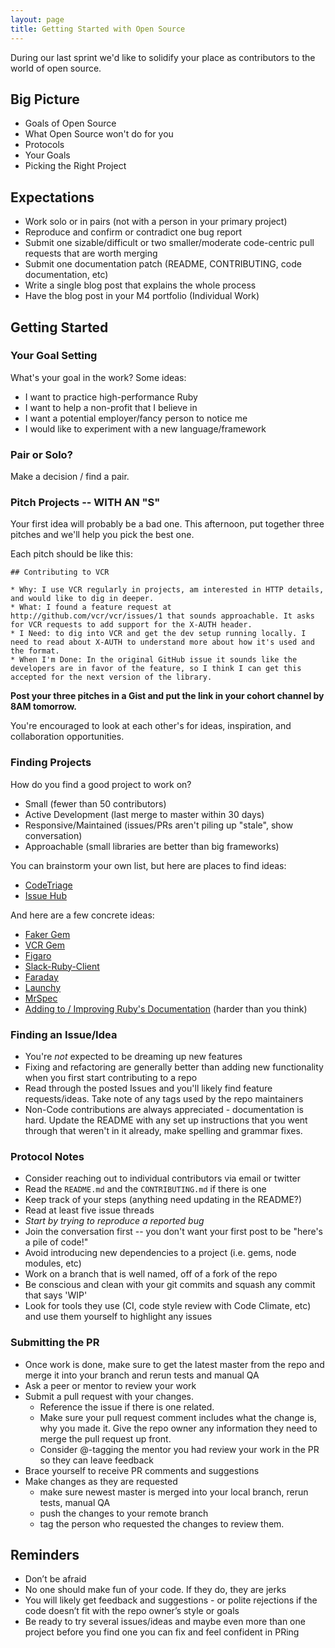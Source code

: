 ```yaml
---
layout: page
title: Getting Started with Open Source
---
```


During our last sprint we'd like to solidify your place as contributors to the world of open source.

## Big Picture

* Goals of Open Source
* What Open Source won't do for you
* Protocols
* Your Goals
* Picking the Right Project

## Expectations

* Work solo or in pairs (not with a person in your primary project)
* Reproduce and confirm or contradict one bug report
* Submit one sizable/difficult or two smaller/moderate code-centric pull requests that are worth merging
* Submit one documentation patch (README, CONTRIBUTING, code documentation, etc)
* Write a single blog post that explains the whole process
* Have the blog post in your M4 portfolio (Individual Work)

## Getting Started

### Your Goal Setting

What's your goal in the work? Some ideas:

* I want to practice high-performance Ruby
* I want to help a non-profit that I believe in
* I want a potential employer/fancy person to notice me
* I would like to experiment with a new language/framework

### Pair or Solo?

Make a decision / find a pair.

### Pitch Projects -- WITH AN "S"

Your first idea will probably be a bad one. This afternoon, put together three pitches and we'll help you pick the best one.

Each pitch should be like this:

```
## Contributing to VCR

* Why: I use VCR regularly in projects, am interested in HTTP details, and would like to dig in deeper.
* What: I found a feature request at http://github.com/vcr/vcr/issues/1 that sounds approachable. It asks for VCR requests to add support for the X-AUTH header.
* I Need: to dig into VCR and get the dev setup running locally. I need to read about X-AUTH to understand more about how it's used and the format.
* When I'm Done: In the original GitHub issue it sounds like the developers are in favor of the feature, so I think I can get this accepted for the next version of the library.
```

**Post your three pitches in a Gist and put the link in your cohort channel by 8AM tomorrow.**

You're encouraged to look at each other's for ideas, inspiration, and collaboration opportunities.

### Finding Projects

How do you find a good project to work on?

* Small (fewer than 50 contributors)
* Active Development (last merge to master within 30 days)
* Responsive/Maintained (issues/PRs aren't piling up "stale", show conversation)
* Approachable (small libraries are better than big frameworks)

You can brainstorm your own list, but here are places to find ideas:

* [CodeTriage](https://www.codetriage.com/)
* [Issue Hub](http://issuehub.io/?label%5B%5D=help+wanted&language=ruby)

And here are a few concrete ideas:

* [Faker Gem](https://github.com/stympy/faker)
* [VCR Gem](https://github.com/vcr/vcr)
* [Figaro](https://github.com/laserlemon/figaro)
* [Slack-Ruby-Client](https://github.com/slack-ruby/slack-ruby-client)
* [Faraday](https://github.com/lostisland/faraday)
* [Launchy](https://github.com/copiousfreetime/launchy)
* [MrSpec](https://github.com/JoshCheek/mrspec)
* [Adding to / Improving Ruby's Documentation](http://documenting-ruby.org/) (harder than you think)

### Finding an Issue/Idea

* You're *not* expected to be dreaming up new features
* Fixing and refactoring are generally better than adding new functionality when you first start contributing to a repo
* Read through the posted Issues and you'll likely find feature requests/ideas. Take note of any tags used by the repo maintainers
* Non-Code contributions are always appreciated - documentation is hard. Update the README with any set up instructions that you went through that weren't in it already, make spelling and grammar fixes.

### Protocol Notes

* Consider reaching out to individual contributors via email or twitter
* Read the `README.md` and the `CONTRIBUTING.md` if there is one
* Keep track of your steps (anything need updating in the README?)
* Read at least five issue threads
* *Start by trying to reproduce a reported bug*
* Join the conversation first -- you don't want your first post to be "here's a pile of code!"
* Avoid introducing new dependencies to a project (i.e. gems, node modules, etc)
* Work on a branch that is well named, off of a fork of the repo
* Be conscious and clean with your git commits and squash any commit that says 'WIP'
* Look for tools they use (CI, code style review with Code Climate, etc) and use them yourself to highlight any issues

### Submitting the PR

* Once work is done, make sure to get the latest master from the repo and merge it into your branch and rerun tests and manual QA
* Ask a peer or mentor to review your work
* Submit a pull request with your changes.
  * Reference the issue if there is one related.
  * Make sure your pull request comment includes what the change is, why you made it. Give the repo owner any information they need to merge the pull request up front.
  * Consider @-tagging the mentor you had review your work in the PR so they can leave feedback
* Brace yourself to receive PR comments and suggestions
* Make changes as they are requested
  * make sure newest master is merged into your local branch, rerun tests, manual QA
  * push the changes to your remote branch
  * tag the person who requested the changes to review them.

## Reminders

* Don’t be afraid
* No one should make fun of your code. If they do, they are jerks
* You will likely get feedback and suggestions - or polite rejections if the code doesn’t fit with the repo owner’s style or goals
* Be ready to try several issues/ideas and maybe even more than one project before you find one you can fix and feel confident in PRing
